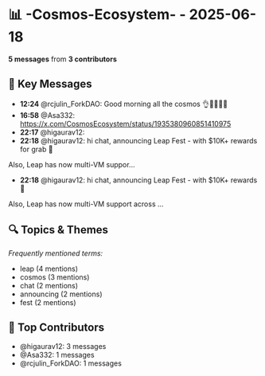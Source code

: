 # 📊 -Cosmos-Ecosystem- - 2025-06-18
**5 messages** from **3 contributors**

## 💬 Key Messages
- **12:24** @rcjulin_ForkDAO: Good morning all the cosmos 👌🫵🧉🌐💡
- **16:58** @Asa332: https://x.com/CosmosEcosystem/status/1935380960851410975
- **22:17** @higaurav12: 
- **22:18** @higaurav12: hi chat, announcing Leap Fest - with $10K+ rewards for grab 🎪

Also, Leap has now multi-VM suppor...
- **22:18** @higaurav12: hi chat, announcing Leap Fest - with $10K+ rewards 🎪

Also, Leap has now multi-VM support across ...

## 🔍 Topics & Themes
*Frequently mentioned terms:*
- leap (4 mentions)
- cosmos (3 mentions)
- chat (2 mentions)
- announcing (2 mentions)
- fest (2 mentions)

## 👥 Top Contributors
- @higaurav12: 3 messages
- @Asa332: 1 messages
- @rcjulin_ForkDAO: 1 messages